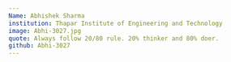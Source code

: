 ```yaml
---
Name: Abhishek Sharma
institution: Thapar Institute of Engineering and Technology
image: Abhi-3027.jpg 
quote: Always follow 20/80 rule. 20% thinker and 80% doer.
github: Abhi-3027
---
```


